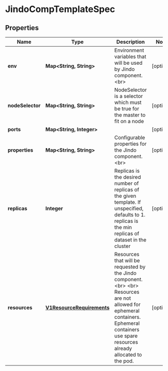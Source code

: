 
# JindoCompTemplateSpec

## Properties
Name | Type | Description | Notes
------------ | ------------- | ------------- | -------------
**env** | **Map&lt;String, String&gt;** | Environment variables that will be used by Jindo component. &lt;br&gt; |  [optional]
**nodeSelector** | **Map&lt;String, String&gt;** | NodeSelector is a selector which must be true for the master to fit on a node |  [optional]
**ports** | **Map&lt;String, Integer&gt;** |  |  [optional]
**properties** | **Map&lt;String, String&gt;** | Configurable properties for the Jindo component. &lt;br&gt; |  [optional]
**replicas** | **Integer** | Replicas is the desired number of replicas of the given template. If unspecified, defaults to 1. replicas is the min replicas of dataset in the cluster |  [optional]
**resources** | [**V1ResourceRequirements**](V1ResourceRequirements.md) | Resources that will be requested by the Jindo component. &lt;br&gt; &lt;br&gt; Resources are not allowed for ephemeral containers. Ephemeral containers use spare resources already allocated to the pod. |  [optional]




